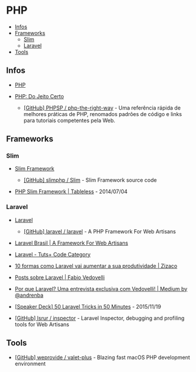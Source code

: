# PHP

<!-- toc -->

* [Infos](#infos)
* [Frameworks](#frameworks)
  * [Slim](#slim)
  * [Laravel](#laravel)
* [Tools](#tools)

<!-- toc stop -->


## Infos

* [PHP](https://php.net)

* [PHP: Do Jeito Certo](http://br.phptherightway.com/)

  * [[GitHub] PHPSP / php-the-right-way](https://github.com/PHPSP/php-the-right-way) - Uma referência rápida de melhores práticas de PHP, renomados padrões de código e links para tutoriais competentes pela Web.


## Frameworks

### Slim

* [Slim Framework](http://www.slimframework.com/)

  * [[GitHub] slimphp / Slim](https://github.com/slimphp/Slim) - Slim Framework source code

* [PHP Slim Framework | Tableless](http://tableless.com.br/php-slim-framework/) - 2014/07/04


### Laravel

* [Laravel](http://laravel.com/)

  * [[GitHub] laravel / laravel](https://github.com/laravel/laravel) - A PHP Framework For Web Artisans

* [Laravel Brasil | A Framework For Web Artisans](http://www.laravel.com.br/)

* [Laravel - Tuts+ Code Category](http://code.tutsplus.com/categories/laravel)

* [10 formas como Laravel vai aumentar a sua produtividade | Zizaco](http://zizaco.net/formas-como-laravel-vai-aumentar-a-sua-produtividade)

* [Posts sobre Laravel | Fabio Vedovelli](http://www.vedovelli.com.br/tag/laravel/)

* [Por que Laravel? Uma entrevista exclusiva com Vedovelli! | Medium by @andrenba](https://medium.com/@andrenba/por-que-laravel-uma-entrevista-exclusiva-com-vedovelli-b2bf022183dc)

* [[Speaker Deck] 50 Laravel Tricks in 50 Minutes](https://speakerdeck.com/willroth/50-laravel-tricks-in-50-minutes) - 2015/11/19

* [[GitHub] lsrur / inspector](https://github.com/lsrur/inspector) - Laravel Inspector, debugging and profiling tools for Web Artisans


## Tools

* [[GitHub] weprovide / valet-plus](https://github.com/weprovide/valet-plus) - Blazing fast macOS PHP development environment
